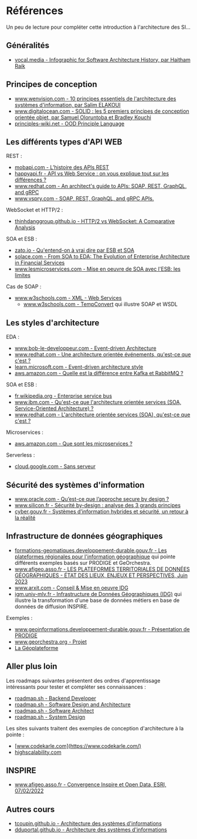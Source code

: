 
# Références

Un peu de lecture pour compléter cette introduction à l'architecture des SI...

## Généralités

* [vocal.media - Infographic for Software Architecture History, par Haitham Raik](https://vocal.media/01/infographic-for-software-architecture-history)

## Principes de conception

* [www.wenvision.com - 10 principes essentiels de l'architecture des systèmes d'information, par Salim ELAKOUI](https://www.wenvision.com/10-principes-essentiels-de-larchitecture-des-systemes-dinformation/)
* [www.digitalocean.com - SOLID : les 5 premiers principes de conception orientée objet, par Samuel Oloruntoba et Bradley Kouchi](https://www.digitalocean.com/community/conceptual-articles/s-o-l-i-d-the-first-five-principles-of-object-oriented-design-fr)
* [principles-wiki.net - OOD Principle Language](http://principles-wiki.net/collections:ood_principle_language)

## Les différents types d'API WEB

REST :

* [mobapi.com - L’histoire des APIs REST](https://mobapi.com/fr/lhistoire-apis-rest/)
* [happyapi.fr - API vs Web Service : on vous explique tout sur les différences ?](https://happyapi.fr/pages/history/history.html)
* [www.redhat.com - An architect's guide to APIs: SOAP, REST, GraphQL, and gRPC](https://www.redhat.com/architect/apis-soap-rest-graphql-grpc)
* [www.vspry.com - SOAP, REST, GraphQL, and gRPC APIs.](https://www.vspry.com/exploring-the-advantages-and-differences-of-soap-rest-graphql-and-grpc-apis/)

WebSocket et HTTP/2 :

* [thinhdanggroup.github.io - HTTP/2 vs WebSocket: A Comparative Analysis](https://thinhdanggroup.github.io/websocket-vs-http2/)

SOA et ESB :

* [zato.io - Qu'entend-on à vrai dire par ESB et SOA](https://zato.io/en/docs/3.2/intro/esb-soa-fr.html)
* [solace.com - From SOA to EDA: The Evolution of Enterprise Architecture in Financial Services](https://solace.com/blog/soa-vs-eda-enterprise-architecture-financial-services/)
* [www.lesmicroservices.com - Mise en oeuvre de SOA avec l'ESB: les limites](https://www.lesmicroservices.com/2020/05/limites-soa-esb.html)

Cas de SOAP :

* [www.w3schools.com - XML - Web Services](https://www.w3schools.com/xml/xml_services.asp)
  * [www.w3schools.com - TempConvert](https://www.w3schools.com/xml/tempconvert.asmx) qui illustre SOAP et WSDL

## Les styles d'architecture

EDA :

* [www.bob-le-developpeur.com - Event-driven Architecture](https://www.bob-le-developpeur.com/notions/event-driven-architecture)
* [www.redhat.com - Une architecture orientée événements, qu'est-ce que c'est ?](https://www.redhat.com/fr/topics/integration/what-is-event-driven-architecture)
* [learn.microsoft.com - Event-driven architecture style](https://learn.microsoft.com/en-us/azure/architecture/guide/architecture-styles/event-driven)
* [aws.amazon.com - Quelle est la différence entre Kafka et RabbitMQ ?](https://aws.amazon.com/fr/compare/the-difference-between-rabbitmq-and-kafka/)

SOA et ESB :

* [fr.wikipedia.org - Enterprise service bus](https://fr.wikipedia.org/wiki/Enterprise_service_bus)
* [www.ibm.com - Qu'est-ce que l'architecture orientée services (SOA, Service-Oriented Architecture) ?](https://www.ibm.com/fr-fr/topics/soa)
* [www.redhat.com - L'architecture orientée services (SOA), qu'est-ce que c'est ?](https://www.redhat.com/fr/topics/cloud-native-apps/what-is-service-oriented-architecture)

Microservices :

* [aws.amazon.com - Que sont les microservices ?](https://aws.amazon.com/fr/microservices/)

Serverless :

* [cloud.google.com - Sans serveur](https://cloud.google.com/serverless?hl=fr)

## Sécurité des systèmes d'information

* [www.oracle.com - Qu’est-ce que l’approche secure by design ?](https://www.oracle.com/fr/security/secure-by-design/)
* [www.silicon.fr - Sécurité by-design : analyse des 3 grands principes](https://www.silicon.fr/Thematique/cybersecurite-1371/Breves/Securite-by-design-analyse-des-3-grands-principes-458430.htm)
* [cyber.gouv.fr - Systèmes d’information hybrides et sécurité, un retour à la réalité](https://cyber.gouv.fr/publications/systemes-dinformation-hybrides-et-securite-un-retour-la-realite)

## Infrastructure de données géographiques

* [formations-geomatiques.developpement-durable.gouv.fr - Les plateformes régionales pour l'information géographique](http://formations-geomatiques.developpement-durable.gouv.fr/MIG/Infrastructure_nationale/co/17_plateformes_regionales.html) qui pointe différents exemples basés sur PRODIGE et GeOrchestra.
* [www.afigeo.asso.fr - LES PLATEFORMES TERRITORIALES DE DONNÉES GÉOGRAPHIQUES - ÉTAT DES LIEUX, ENJEUX ET PERSPECTIVES, Juin 2023](https://www.afigeo.asso.fr/publication-les-plateformes-territoriales-de-donnees-geographiques-etat-des-lieux-enjeux-et-perspectives-2023/)
* [www.arxit.com - Conseil & Mise en oeuvre IDG](https://www.arxit.com/conseil-ids-idg/)
* [igm.univ-mlv.fr - Infrastructure de Données Géographiques (IDG)](https://igm.univ-mlv.fr/~dr/XPOSE2014/IDG/pages/idg.html) qui illustre la transformation d'une base de données métiers en base de données de diffusion INSPIRE.

Exemples :

* [www.geoinformations.developpement-durable.gouv.fr - Présentation de PRODIGE](https://www.geoinformations.developpement-durable.gouv.fr/presentation-de-prodige-a1568.html)
* [www.georchestra.org - Projet](https://www.georchestra.org/fr/projet.html)
* [La Géoplateforme](https://www.ign.fr/geoplateforme/la-geoplateforme-en-bref)

## Aller plus loin

Les roadmaps suivantes présentent des ordres d'apprentissage intéressants pour tester et compléter ses connaissances :

* [roadmap.sh - Backend Developer](https://roadmap.sh/backend)
* [roadmap.sh - Software Design and Architecture](https://roadmap.sh/software-design-architecture)
* [roadmap.sh - Software Architect](https://roadmap.sh/software-architect)
* [roadmap.sh - System Design](https://roadmap.sh/system-design)

Les sites suivants traitent des exemples de conception d'architecture à la pointe :

* [www.codekarle.com](https://www.codekarle.com/)
* [highscalability.com](https://highscalability.com/)


## INSPIRE

* [www.afigeo.asso.fr - Convergence Inspire et Open Data, ESRI, 07/02/2022](https://www.afigeo.asso.fr/wp-content/uploads/2022/02/09/afigeo-plateformes-innovation-convergence-inspire-opendata-esrifrance-compressed.pdf)

## Autres cours

* [tcoupin.github.io - Architecture des systèmes d'informations](https://tcoupin.github.io/presentations/asi-ensg/#/)
* [dduportal.github.io - Architecture des systèmes d'informations](https://dduportal.github.io/cours/ensg-asi-2015/)
